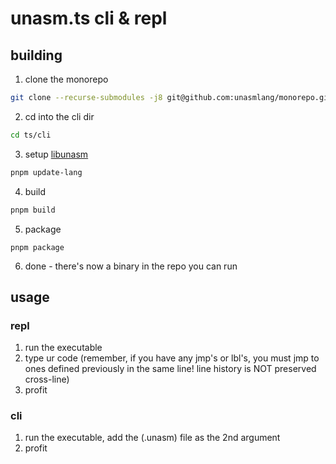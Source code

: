 # unasm.ts cli & repl

## building

1. clone the monorepo
```bash
git clone --recurse-submodules -j8 git@github.com:unasmlang/monorepo.git
```
2. cd into the cli dir
```bash
cd ts/cli
```
3. setup [libunasm](https://github.com/unasmlang/libunasm-ts)
```bash
pnpm update-lang
```
4. build
```bash
pnpm build
```
5. package
```
pnpm package
```
6. done - there's now a binary in the repo you can run

## usage
### repl
1. run the executable
2. type ur code (remember, if you have any jmp's or lbl's, you must jmp to ones defined previously in the same line! line history is NOT preserved cross-line)
3. profit

### cli
1. run the executable, add the (.unasm) file as the 2nd argument
2. profit
